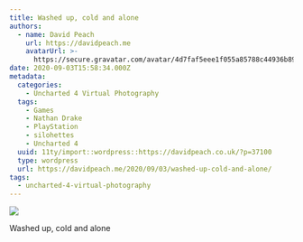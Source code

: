 ```yaml
---
title: Washed up, cold and alone
authors:
  - name: David Peach
    url: https://davidpeach.me
    avatarUrl: >-
      https://secure.gravatar.com/avatar/4d7faf5eee1f055a85788c44936b8995eaab6dfb004e7854ec747ccb272e91ee?s=96&d=mm&r=g
date: 2020-09-03T15:58:34.000Z
metadata:
  categories:
    - Uncharted 4 Virtual Photography
  tags:
    - Games
    - Nathan Drake
    - PlayStation
    - silohettes
    - Uncharted 4
  uuid: 11ty/import::wordpress::https://davidpeach.co.uk/?p=37100
  type: wordpress
  url: https://davidpeach.me/2020/09/03/washed-up-cold-and-alone/
tags:
  - uncharted-4-virtual-photography
---
```

[![](/assets/Uncharted™-4_-A-Thiefs-End_202-mNgAWNwPTAin.jpg)](/assets/Uncharted™-4_-A-Thiefs-End_202-mNgAWNwPTAin.jpg)

Washed up, cold and alone